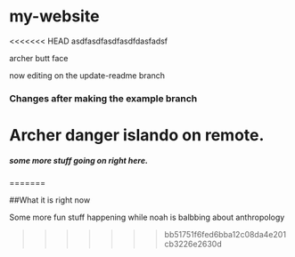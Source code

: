 # my-website

<<<<<<< HEAD
asdfasdfasdfasdfdasfadsf

archer butt face

now editing on the update-readme branch

### Changes after making the example branch

Archer danger islando on remote. 
=======
##### some more stuff going on right here. 

=======

##What it is right now

Some more fun stuff happening while noah is balbbing about anthropology
>>>>>>> bb51751f6fed6bba12c08da4e201cb3226e2630d
